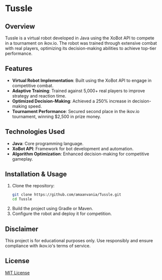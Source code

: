 # Tussle

## Overview  
Tussle is a virtual robot developed in Java using the XoBot API to compete in a tournament on ikov.io. The robot was trained through extensive combat with real players, optimizing its decision-making abilities to achieve top-tier performance.  

## Features  
- **Virtual Robot Implementation**: Built using the XoBot API to engage in competitive combat.  
- **Adaptive Training**: Trained against 5,000+ real players to improve strategy and reaction time.  
- **Optimized Decision-Making**: Achieved a 250% increase in decision-making speed.  
- **Tournament Performance**: Secured second place in the ikov.io tournament, winning $2,500 in prize money.  

## Technologies Used  
- **Java**: Core programming language.  
- **XoBot API**: Framework for bot development and automation.  
- **Algorithm Optimization**: Enhanced decision-making for competitive gameplay.  

## Installation & Usage  
1. Clone the repository:  
   ```sh
   git clone https://github.com/amaanvania/Tussle.git  
   cd Tussle  
   ```
2. Build the project using Gradle or Maven.  
3. Configure the robot and deploy it for competition.  

## Disclaimer  
This project is for educational purposes only. Use responsibly and ensure compliance with ikov.io's terms of service.  

## License  
[MIT License](LICENSE)  
